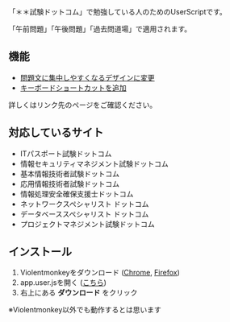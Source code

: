 「＊＊試験ドットコム」で勉強している人のためのUserScriptです。

「午前問題」「午後問題」「過去問道場」で適用されます。


## 機能
- [問題文に集中しやすくなるデザインに変更][wiki-design]
- [キーボードショートカットを追加][wiki-keyboard]

詳しくはリンク先のページをご確認ください。


## 対応しているサイト
- ITパスポート試験ドットコム
- 情報セキュリティマネジメント試験ドットコム
- 基本情報技術者試験ドットコム
- 応用情報技術者試験ドットコム
- 情報処理安全確保支援士ドットコム
- ネットワークスペシャリスト ドットコム
- データベーススペシャリスト ドットコム
- プロジェクトマネジメント試験ドットコム


## インストール
1. Violentmonkeyをダウンロード ([Chrome][violentmonkey-chrome], [Firefox][violentmonkey-firefox])
2. app.user.jsを開く ([こちら][app.user.js])
3. 右上にある **ダウンロード** をクリック

※Violentmonkey以外でも動作するとは思います


<!-- links -->
[wiki-design]: https://github.com/ozelotjp/dotcom-js/wiki/%E3%83%87%E3%82%B6%E3%82%A4%E3%83%B3
[wiki-keyboard]: https://github.com/ozelotjp/dotcom-js/wiki/%E3%82%B7%E3%83%A7%E3%83%BC%E3%83%88%E3%82%AB%E3%83%83%E3%83%88%E3%82%AD%E3%83%BC
[violentmonkey-chrome]: https://chrome.google.com/webstore/detail/violentmonkey/jinjaccalgkegednnccohejagnlnfdag
[violentmonkey-firefox]: https://addons.mozilla.org/ja/firefox/addon/violentmonkey/
[app.user.js]: https://github.com/ozelotjp/dotcom-js/raw/master/app.user.js
